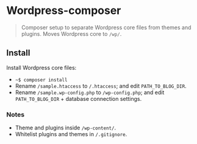 # Wordpress-composer

> Composer setup to separate Wordpress core files from themes and plugins.
> Moves Wordpress core to `/wp/`.

## Install

Install Wordpress core files:

- `~$ composer install`
- Rename `/sample.htaccess` to `/.htaccess`; and edit `PATH_TO_BLOG_DIR`.
- Rename `/sample.wp-config.php` to `/wp-config.php`; and edit `PATH_TO_BLOG_DIR` + database connection settings.


### Notes

- Theme and plugins inside `/wp-content/`.
- Whitelist plugins and themes in `/.gitignore`.